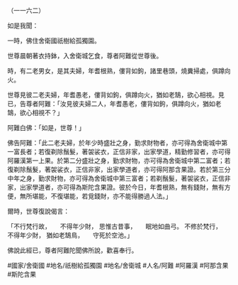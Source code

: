 （一一六二）

如是我聞：

一時，佛住舍衛國祇樹給孤獨園。

世尊晨朝著衣持鉢，入舍衛城乞食，尊者阿難從世尊後。

時，有二老男女，是其夫婦，年耆根熟，僂背如鉤，諸里巷頭，燒糞掃處，俱蹲向火。

世尊見彼二老夫婦，年耆愚老，僂背如鉤，俱蹲向火，猶如老鵠，欲心相視。見已，告尊者阿難：「汝見彼夫婦二人，年耆愚老，僂背如鉤，俱蹲向火，猶如老鵠，欲心相視不？」

阿難白佛：「如是，世尊！」

佛告阿難：「此二老夫婦，於年少時盛壯之身，勤求財物者，亦可得為舍衛城中第一富長者；若復剃除鬚髮，著袈裟衣，正信非家，出家學道，精勤修習者，亦可得阿羅漢第一上果。於第二分盛壯之身，勤求財物，亦可得為舍衛城中第二富者；若復剃除鬚髮，著袈裟衣，正信非家，出家學道者，亦可得阿那含果證。若於第三分中年之身，勤求財物，亦可得為舍衛城中第三富者；若剃鬚髮，著袈裟衣，正信非家，出家學道者，亦可得為斯陀含果證。彼於今日，年耆根熟，無有錢財，無有方便，無所堪能，不復堪能，若覓錢財，亦不能得勝過人法。」

爾時，世尊復說偈言：

「不行梵行故，　　不得年少財，
思惟古昔事，　　眠地如曲弓。
不修於梵行，　　不得年少財，
猶如老鵠鳥，　　守死於空池。」

佛說此經已，尊者阿難陀聞佛所說，歡喜奉行。

#國家/舍衛國
#地名/祇樹給孤獨園
#地名/舍衛城
#人名/阿難
#阿羅漢
#阿那含果
#斯陀含果
